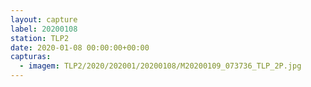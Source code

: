 ```yaml
---
layout: capture
label: 20200108
station: TLP2
date: 2020-01-08 00:00:00+00:00
capturas:
  - imagem: TLP2/2020/202001/20200108/M20200109_073736_TLP_2P.jpg
---
```

